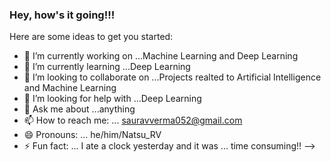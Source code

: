 ### Hey, how's it going!!!


Here are some ideas to get you started:

- 🔭 I’m currently working on ...Machine Learning and Deep Learning
- 🌱 I’m currently learning ...Deep Learning
- 👯 I’m looking to collaborate on ...Projects realted to Artificial Intelligence and Machine Learning
- 🤔 I’m looking for help with ...Deep Learning 
- 💬 Ask me about ...anything
- 📫 How to reach me: ... sauravverma052@gmail.com
- 😄 Pronouns: ... he/him/Natsu_RV
- ⚡ Fun fact: ... I ate a clock yesterday and it was ... time consuming!!
-->
